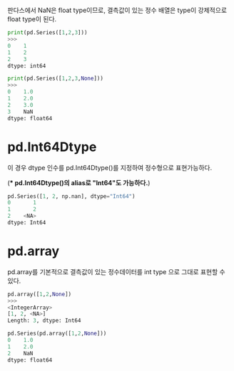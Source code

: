 #

판다스에서 NaN은 float type이므로, 결측값이 있는 정수 배열은 type이 강제적으로 float type이 된다.
```python
print(pd.Series([1,2,3]))
>>>
0    1
1    2
2    3
dtype: int64

print(pd.Series([1,2,3,None]))
>>>
0    1.0
1    2.0
2    3.0
3    NaN
dtype: float64
```
# pd.Int64Dtype

이 경우 dtype 인수를 pd.Int64Dtype()를 지정하여 정수형으로 표현가능하다.

(__* pd.Int64Dtype()의 alias로 "Int64"도 가능하다.__)

```python
pd.Series([1, 2, np.nan], dtype="Int64")
0       1
1       2
2    <NA>
dtype: Int64
```
# pd.array

pd.array를 기본적으로 결측값이 있는 정수데이터를 int type 으로 그대로 표현할 수 있다.
```python
pd.array([1,2,None])
>>>
<IntegerArray>
[1, 2, <NA>]
Length: 3, dtype: Int64

pd.Series(pd.array([1,2,None]))
0    1.0
1    2.0
2    NaN
dtype: float64
```

